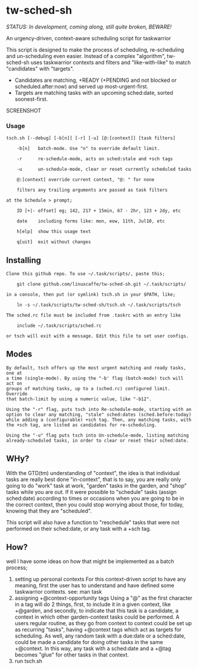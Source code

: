 # tw-sched-sh

_STATUS: In development, coming along, still quite broken, BEWARE!_ 

An urgency-driven, context-aware scheduling script for taskwarrior

This script is designed to make the process of scheduling, re-scheduling and
un-scheduling even easier. Instead of a complex "algorithm", tw-sched-sh uses
taskwarrior contexts and filters and "like-with-like" to match "candidates"
with "targets". 
* Candidates are matching, +READY (+PENDING and not blocked or scheduled.after:now)
  and served up most-urgent-first. 
* Targets are matching tasks with an upcoming sched:date, sorted soonest-first.

SCREENSHOT

### Usage 

```
tsch.sh [--debug] [-b[n]] [-r] [-u] [@:[context]] [task filters]

    -b[n]	batch-mode. Use "n" to override default limit.

    -r		re-schedule-mode, acts on sched:stale and +sch tags

    -u		un-schedule-mode, clear or reset currently scheduled tasks

    @:[context] override current context, "@: " for none

    filters	any trailing arguments are passed as task filters

at the Schedule > prompt;

    ID [+|- offset]	eg; 142, 217 + 15min, 67 - 2hr, 123 + 2dy, etc

    date	including forms like: mon, eow, 11th, Jul10, etc

    h[elp]	show this usage text

    q[uit]	exit without changes

```

## Installing
    Clone this github repo. To use ~/.task/scripts/, paste this;
```
    git clone github.com/linuxcaffe/tw-sched-sh.git ~/.task/scripts/
```
    in a console, then put (or symlink) tsch.sh in your $PATH, like;
```
    ln -s ~/.task/scripts/tw-sched-sh/tsch.sh ~/.task/scripts/tsch
```
    The sched.rc file must be included from .taskrc with an entry like
```
    include ~/.task/scripts/sched.rc
```
    or tsch will exit with a message. Edit this file to set user configs.

## Modes
    By default, tsch offers up the most urgent matching and ready tasks, one at
    a time (single-mode). By using the "-b' flag (batch-mode) tsch will act on
    groups of matching tasks, up to a (sched.rc) configured limit. Override
    that batch-limit by using a numeric value, like "-b12".

    Using the "-r" flag, puts tsch into Re-schedule-mode, starting with an
    option to clear any matching, "stale" sched:dates (sched.before:today)
    while adding a (configurable) +sch tag. Then, any matching tasks, with
    the +sch tag, are listed as candidates for re-scheduling.

    Using the "-u" flag puts tsch into Un-schedule-mode, listing matching
    already-scheduled tasks, in order to clear or reset their sched:date.

## WHy?
With the GTD(tm) understanding of "context", the idea is that individual tasks
are really best done "in-context", that is to say, you are really only going to
do "work" task at work, "garden" tasks in the garden, and "shop" tasks while
you are out. If it were possible to "schedule" tasks (assign sched:date)
according to times or occasions when you are going to be in the correct
context, then you could stop worrying about those, for today, knowing that they
are "scheduled".

This script will also have a function to "reschedule" tasks that were not 
performed on their sched:date, or any task with a +sch tag.

## How?
well I have some ideas on how that might be implemented as a batch process;

1. setting up personal contexts
    For this context-driven script to have any meaning, first the user has to
    understand and have defined some taskwarrior contexts. see: man task
2. assigning +@context-opportunity tags
    Using a "@" as the first character in a tag will do 2 things, first, to
    include it in a given context, like +@garden, and secondly, to indicate
    that this task is a candidate, a context in which other garden-context
    tasks could be performed. A users regular routine, as they go from context
    to context could be set up as recurring "tasks", having +@context tags
    which act as targets for scheduling. As well, any random task with a
    due:date or a sched:date, could be made a candidate for doing other tasks
    in the same +@context. In this way, any task with a sched:date and a +@tag
    becomes "glue" for other tasks in that context. 
3. run tsch.sh
    
